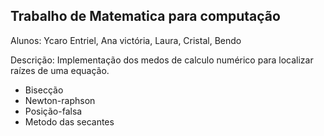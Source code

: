 ## Trabalho de Matematica para computação

Alunos: Ycaro Entriel, Ana victória, Laura, Cristal, Bendo

Descrição: Implementação dos medos de calculo numérico para localizar raízes de uma equação.
- Bisecção
- Newton-raphson
- Posição-falsa
- Metodo das secantes
